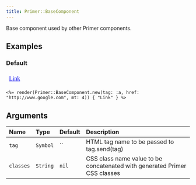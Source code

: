```yaml
---
title: Primer::BaseComponent
---
```


Base component used by other Primer components.

## Examples

### Default

<iframe style="width: 100%; border: 0px; height: 34px;" srcdoc="<html><head><link href='https://unpkg.com/@primer/css/dist/primer.css' rel='stylesheet'></head><body><a href='http://www.google.com' class='mt-4'>Link</a></body></html>"></iframe>

```erb
<%= render(Primer::BaseComponent.new(tag: :a, href: "http://www.google.com", mt: 4)) { "Link" } %>
```

## Arguments

| Name | Type | Default | Description |
| :- | :- | :- | :- |
| `tag` | `Symbol` | `` | HTML tag name to be passed to tag.send(tag) |
| `classes` | `String` | `nil` | CSS class name value to be concatenated with generated Primer CSS classes |
